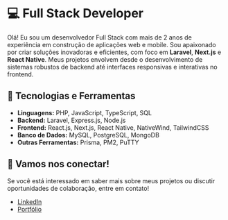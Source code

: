 # 💻 Full Stack Developer

Olá! Eu sou um desenvolvedor Full Stack com mais de 2 anos de experiência em construção de aplicações web e mobile. Sou apaixonado por criar soluções inovadoras e eficientes, com foco em **Laravel**, **Next.js** e **React Native**. Meus projetos envolvem desde o desenvolvimento de sistemas robustos de backend até interfaces responsivas e interativas no frontend.

## 🚀 Tecnologias e Ferramentas

- **Linguagens:** PHP, JavaScript, TypeScript, SQL
- **Backend:** Laravel, Express.js, Node.js
- **Frontend:** React.js, Next.js, React Native, NativeWind, TailwindCSS
- **Banco de Dados:** MySQL, PostgreSQL, MongoDB
- **Outras Ferramentas:** Prisma, PM2, PuTTY


## 🔗 Vamos nos conectar!

Se você está interessado em saber mais sobre meus projetos ou discutir oportunidades de colaboração, entre em contato!

- [LinkedIn](www.linkedin.com/in/matheus-oliveira-127643223)
- [Portfólio](https://matheushro.com)
